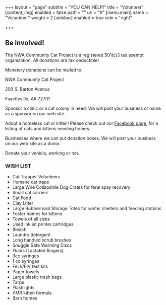 +++
layout = "page"
subtitle = "YOU CAN HELP!"
title = "Volunteer"
[content_img]
enabled = false
path = ""
url = "#"
[menu.main]
name = "Volunteer "
weight = 2
[sidebar]
enabled = true
side = "right"

+++
## **Be involved!**

The NWA Community Cat Project is a registered 501(c)3 tax exempt organization. All donations are tax deductible!

Monetary donations can be mailed to:

NWA Community Cat Project

200 S. Barton Avenue

Fayetteville, AR 72701

Sponsor a clinic or a cat colony in need. We will post your business or name as a sponsor on our web site.

Adopt a homeless cat or kitten! Please check out our [Facebook page](https://www.facebook.com/nwacommunitycatproject/), for a listing of cats and kittens needing homes.

Businesses where we can put donation boxes. We will post your business on our web site as a donor.

Donate your vehicle, working or not.

### **WISH LIST**

* Cat Trapper Volunteers
* Humane cat traps
* Large Wire Collapsible Dog Crates for feral spay recovery
* Small cat carriers
* Cat Food
* Clay Litter
* Large Rubbermaid Storage Totes for winter shelters and feeding stations
* Foster homes for kittens
* Towels of all sizes
* Used ink jet printer cartridges
* Bleach
* Laundry detergent
* Long handled scrub brushes
* Snuggle Safe Warming Discs
* Fluids (Lactated Ringers)
* 3cc syringes
* 1 cc syringes
* FeLV/FIV test kits
* Paper towels
* Large plastic trash bags
* Tarps
* Flashlights
* KMR kitten formula
* Barn homes